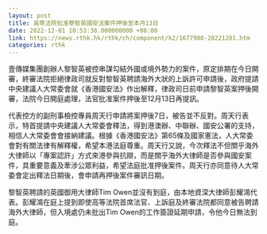 ```yaml
---
layout: post
title: 高等法院批准黎智英國安法案件押後至本月13日
date: 2022-12-01 10:53:38.000000000 +08:00
link: https://news.rthk.hk/rthk/ch/component/k2/1677988-20221201.htm
categories: rthk
---
```


壹傳媒集團創辦人黎智英被控串謀勾結外國或境外勢力的案件，原定排期在今日開審，終審法院拒絕律政司就反對黎智英聘請海外大狀的上訴許可申請後，政府提請中央建議人大常委會就《香港國安法》作出解釋，律政司日前申請黎智英案押後開審，法院今日開庭處理，法官批准案件押後至12月13日再提訊。

代表控方的副刑事檢控專員周天行申請將案押後7日，被告並不反對。周天行表示，特首提請中央建議人大常委會釋法，得到港澳辦、中聯辦、國安公署的支持，相信人大常委會會接納建議。根據《香港國安法》第65條及國家憲法，人大常委會對有關法律有解釋權，希望本港法庭尊重。周天行又說，今次釋法不但關乎海外大律師以「專案認許」方式來港參與抗辯，而是關乎海外大律師是否參與國安案件，具重要意義及牽涉公眾利益，希望法庭批准押後案件。周天行亦同意待人大常委會定出釋法日期後，會申請再押後案件審訊日期。

黎智英聘請的英國御用大律師Tim Owen並沒有到庭，由本地資深大律師彭耀鴻代表。彭耀鴻在庭上提到即使高等法院首席法官、上訴庭及終審法院都同意被告聘請海外大律師，但入境處仍未批出Tim Owen的工作簽證延期申請，令他今日無法到庭。
